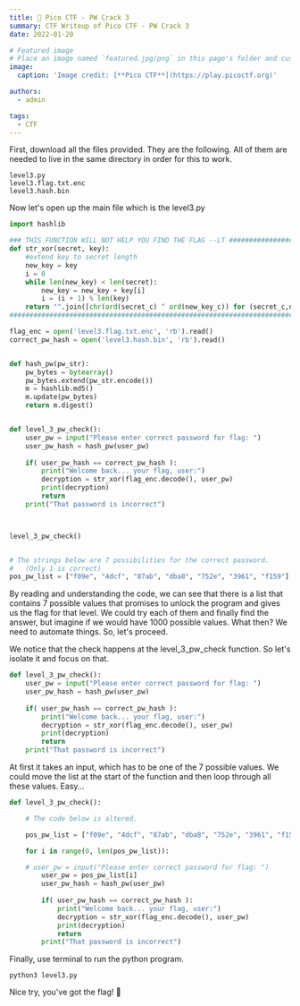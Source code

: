 ```yaml
---
title: 🚩 Pico CTF - PW Crack 3
summary: CTF Writeup of Pico CTF - PW Crack 3
date: 2022-01-20

# Featured image
# Place an image named `featured.jpg/png` in this page's folder and customize its options here.
image:
  caption: 'Image credit: [**Pico CTF**](https://play.picoctf.org)'

authors:
  - admin

tags:
  - CTF
---
```


First, download all the files provided. They are the following. All of them are needed to live in the same directory in order for this to work.

```shell
level3.py
level3.flag.txt.enc
level3.hash.bin
```

Now let's open up the main file which is the level3.py

```python
import hashlib

### THIS FUNCTION WILL NOT HELP YOU FIND THE FLAG --LT ########################
def str_xor(secret, key):
    #extend key to secret length
    new_key = key
    i = 0
    while len(new_key) < len(secret):
        new_key = new_key + key[i]
        i = (i + 1) % len(key)        
    return "".join([chr(ord(secret_c) ^ ord(new_key_c)) for (secret_c,new_key_c) in zip(secret,new_key)])
###############################################################################

flag_enc = open('level3.flag.txt.enc', 'rb').read()
correct_pw_hash = open('level3.hash.bin', 'rb').read()


def hash_pw(pw_str):
    pw_bytes = bytearray()
    pw_bytes.extend(pw_str.encode())
    m = hashlib.md5()
    m.update(pw_bytes)
    return m.digest()


def level_3_pw_check():
    user_pw = input("Please enter correct password for flag: ")
    user_pw_hash = hash_pw(user_pw)
    
    if( user_pw_hash == correct_pw_hash ):
        print("Welcome back... your flag, user:")
        decryption = str_xor(flag_enc.decode(), user_pw)
        print(decryption)
        return
    print("That password is incorrect")



level_3_pw_check()


# The strings below are 7 possibilities for the correct password. 
#   (Only 1 is correct)
pos_pw_list = ["f09e", "4dcf", "87ab", "dba8", "752e", "3961", "f159"]
```

By reading and understanding the code, we can see that there is a list that contains 7 possible values that promises to unlock the program and gives us the flag for that level. We could try each of them and finally find the answer, but imagine if we would have 1000 possible values. What then? We need to automate things. So, let's proceed.

We notice that the check happens at the level_3_pw_check function. So let's isolate it and focus on that.

```python
def level_3_pw_check():
    user_pw = input("Please enter correct password for flag: ")
    user_pw_hash = hash_pw(user_pw)
    
    if( user_pw_hash == correct_pw_hash ):
        print("Welcome back... your flag, user:")
        decryption = str_xor(flag_enc.decode(), user_pw)
        print(decryption)
        return
    print("That password is incorrect")
```

At first it takes an input, which has to be one of the 7 possible values. We could move the list at the start of the function and then loop through all these values. Easy...

```python
def level_3_pw_check():

    # The code below is altered.

    pos_pw_list = ["f09e", "4dcf", "87ab", "dba8", "752e", "3961", "f159"]

    for i in range(0, len(pos_pw_list)):

    # user_pw = input("Please enter correct password for flag: ")
        user_pw = pos_pw_list[i]
        user_pw_hash = hash_pw(user_pw)
        
        if( user_pw_hash == correct_pw_hash ):
            print("Welcome back... your flag, user:")
            decryption = str_xor(flag_enc.decode(), user_pw)
            print(decryption)
            return
        print("That password is incorrect")
```

Finally, use terminal to run the python program.

```shell
python3 level3.py
```

Nice try, you've got the flag! 🚩